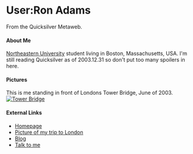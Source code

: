 
# User:Ron Adams

From the Quicksilver Metaweb.

#### About Me


[Northeastern University](/http-www-neu-edu) student living in Boston, Massachusetts, USA. I'm still reading Quicksilver as of 2003.12.31 so don't put too many spoilers in here.

#### Pictures


This is me standing in front of Londons Tower Bridge, June of 2003.
[![Tower Bridge](/web/20060727105724im_/http://www.metaweb.com/wiki/upload/e/e4/RonAdams-London-TowerBridge.jpg)](tower-bridge)

#### External Links


* [Homepage](/http-www-visual-assault-org-eclip5e)
* [Picture of my trip to London](/http-www-visual-assault-org-eclip5e-galleries-adventures-2003-06-london-england-index-htm)
* [Blog](/http-www-visual-assault-org-users-eclip5e)
* [Talk to me](/http-www-metaweb-com-wiki-wiki-phtml-title-user-talk-ron-adams)
